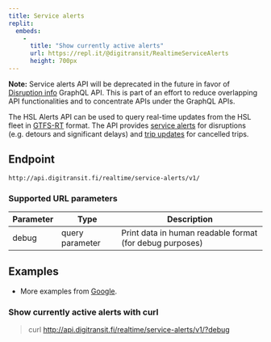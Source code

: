 ```yaml
---
title: Service alerts
replit:
  embeds:
    -
      title: "Show currently active alerts"
      url: https://repl.it/@digitransit/RealtimeServiceAlerts
      height: 700px
---
```


<div class="alert alert-warning"><strong>Note:</strong> Service alerts API will be deprecated in the future in favor of <a href="/en/developers/apis/1-routing-api/disruption-info/">Disruption info</a> GraphQL API. This is part of an effort to reduce overlapping API functionalities and to concentrate APIs under the GraphQL APIs.</div>

The HSL Alerts API can be used to query real-time updates from the HSL fleet in [GTFS-RT](https://developers.google.com/transit/gtfs-realtime/) format.
The API provides [service alerts](https://developers.google.com/transit/gtfs-realtime/guides/service-alerts) for disruptions (e.g. detours and significant delays) and [trip updates](https://developers.google.com/transit/gtfs-realtime/guides/trip-updates) for cancelled trips.

## Endpoint
`http://api.digitransit.fi/realtime/service-alerts/v1/`

### Supported URL parameters

| Parameter | Type            | Description                                              |
|-----------|-----------------|----------------------------------------------------------|
| debug     | query parameter | Print data in human readable format (for debug purposes) |

## Examples
* More examples from [Google](https://developers.google.com/transit/gtfs-realtime/examples/code-samples).

### Show currently active alerts with curl
> curl http://api.digitransit.fi/realtime/service-alerts/v1/?debug
